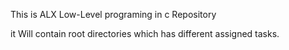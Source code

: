 This is ALX Low-Level programing in c  Repository 

it Will contain root directories which has different assigned tasks.
